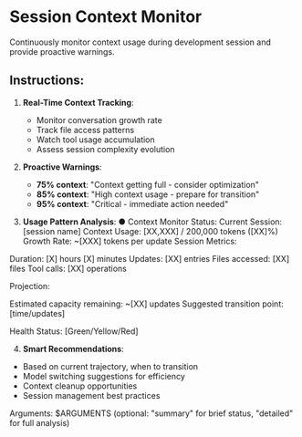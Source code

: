 # Session Context Monitor

Continuously monitor context usage during development session and provide proactive warnings.

## Instructions:

1. **Real-Time Context Tracking**:
    - Monitor conversation growth rate
    - Track file access patterns
    - Watch tool usage accumulation
    - Assess session complexity evolution

2. **Proactive Warnings**:
    - **75% context**: "Context getting full - consider optimization"
    - **85% context**: "High context usage - prepare for transition"
    - **95% context**: "Critical - immediate action needed"

3. **Usage Pattern Analysis**:
   ● Context Monitor Status:
   Current Session: [session name]
   Context Usage: [XX,XXX] / 200,000 tokens ([XX]%)
   Growth Rate: ~[XXX] tokens per update
   Session Metrics:

Duration: [X] hours [X] minutes
Updates: [XX] entries
Files accessed: [XX] files
Tool calls: [XX] operations

Projection:

Estimated capacity remaining: ~[XX] updates
Suggested transition point: [time/updates]

Health Status: [Green/Yellow/Red]

4. **Smart Recommendations**:
- Based on current trajectory, when to transition
- Model switching suggestions for efficiency
- Context cleanup opportunities
- Session management best practices

Arguments: $ARGUMENTS (optional: "summary" for brief status, "detailed" for full analysis)
